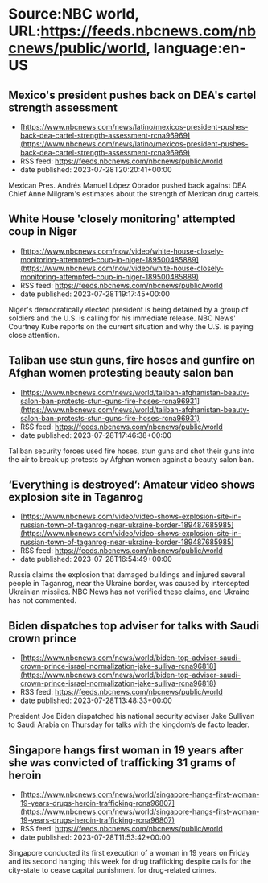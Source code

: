 # Source:NBC world, URL:https://feeds.nbcnews.com/nbcnews/public/world, language:en-US

## Mexico's president pushes back on DEA's cartel strength assessment
 - [https://www.nbcnews.com/news/latino/mexicos-president-pushes-back-dea-cartel-strength-assessment-rcna96969](https://www.nbcnews.com/news/latino/mexicos-president-pushes-back-dea-cartel-strength-assessment-rcna96969)
 - RSS feed: https://feeds.nbcnews.com/nbcnews/public/world
 - date published: 2023-07-28T20:20:41+00:00

Mexican Pres. Andrés Manuel López Obrador pushed back against DEA Chief Anne Milgram's estimates about the strength of Mexican drug cartels.

## White House 'closely monitoring' attempted coup in Niger
 - [https://www.nbcnews.com/now/video/white-house-closely-monitoring-attempted-coup-in-niger-189500485889](https://www.nbcnews.com/now/video/white-house-closely-monitoring-attempted-coup-in-niger-189500485889)
 - RSS feed: https://feeds.nbcnews.com/nbcnews/public/world
 - date published: 2023-07-28T19:17:45+00:00

Niger's democratically elected president is being detained by a group of soldiers and the U.S. is calling for his immediate release. NBC News' Courtney Kube reports on the current situation and why the U.S. is paying close attention.

## Taliban use stun guns, fire hoses and gunfire on Afghan women protesting beauty salon ban
 - [https://www.nbcnews.com/news/world/taliban-afghanistan-beauty-salon-ban-protests-stun-guns-fire-hoses-rcna96931](https://www.nbcnews.com/news/world/taliban-afghanistan-beauty-salon-ban-protests-stun-guns-fire-hoses-rcna96931)
 - RSS feed: https://feeds.nbcnews.com/nbcnews/public/world
 - date published: 2023-07-28T17:46:38+00:00

Taliban security forces used fire hoses, stun guns and shot their guns into the air to break up protests by Afghan women against a beauty salon ban.

## ‘Everything is destroyed’: Amateur video shows explosion site in Taganrog
 - [https://www.nbcnews.com/video/video-shows-explosion-site-in-russian-town-of-taganrog-near-ukraine-border-189487685985](https://www.nbcnews.com/video/video-shows-explosion-site-in-russian-town-of-taganrog-near-ukraine-border-189487685985)
 - RSS feed: https://feeds.nbcnews.com/nbcnews/public/world
 - date published: 2023-07-28T16:54:49+00:00

Russia claims the explosion that damaged buildings and injured several people in Taganrog, near the Ukraine border, was caused by intercepted Ukrainian missiles. NBC News has not verified these claims, and Ukraine has not commented.

## Biden dispatches top adviser for talks with Saudi crown prince
 - [https://www.nbcnews.com/news/world/biden-top-adviser-saudi-crown-prince-israel-normalization-jake-sulliva-rcna96818](https://www.nbcnews.com/news/world/biden-top-adviser-saudi-crown-prince-israel-normalization-jake-sulliva-rcna96818)
 - RSS feed: https://feeds.nbcnews.com/nbcnews/public/world
 - date published: 2023-07-28T13:48:33+00:00

President Joe Biden dispatched his national security adviser Jake Sullivan to Saudi Arabia on Thursday for talks with the kingdom’s de facto leader.

## Singapore hangs first woman in 19 years after she was convicted of trafficking 31 grams of heroin
 - [https://www.nbcnews.com/news/world/singapore-hangs-first-woman-19-years-drugs-heroin-trafficking-rcna96807](https://www.nbcnews.com/news/world/singapore-hangs-first-woman-19-years-drugs-heroin-trafficking-rcna96807)
 - RSS feed: https://feeds.nbcnews.com/nbcnews/public/world
 - date published: 2023-07-28T11:53:42+00:00

Singapore conducted its first execution of a woman in 19 years on Friday and its second hanging this week for drug trafficking despite calls for the city-state to cease capital punishment for drug-related crimes.

